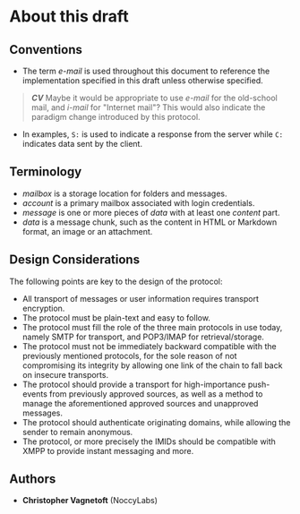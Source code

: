 # About this draft

## Conventions

 * The term *e-mail* is used throughout this document to reference the implementation specified in this draft unless otherwise specified.

> ***CV*** Maybe it would be appropriate to use *e-mail* for the old-school mail, and *i-mail* for "Internet mail"? This would also indicate the paradigm change introduced by this protocol.

 * In examples, `S:` is used to indicate a response from the server while `C:` indicates data sent by the client.

## Terminology

 * *mailbox* is a storage location for folders and messages.
 * *account* is a primary mailbox associated with login credentials.
 * *message* is one or more pieces of *data* with at least one *content* part.
 * *data* is a message chunk, such as the content in HTML or Markdown format, an image or an attachment.

## Design Considerations

The following points are key to the design of the protocol:

 * All transport of messages or user information requires transport encryption.
 * The protocol must be plain-text and easy to follow.
 * The protocol must fill the role of the three main protocols in use today, namely SMTP for transport, and POP3/IMAP for retrieval/storage.
 * The protocol must not be immediately backward compatible with the previously mentioned protocols, for the sole reason of not compromising its integrity by allowing one link of the chain to fall back on insecure transports.
 * The protocol should provide a transport for high-importance push-events from previously approved sources, as well as a method to manage the aforementioned approved sources and unapproved messages.
 * The protocol should authenticate originating domains, while allowing the sender to remain anonymous.
 * The protocol, or more precisely the IMIDs should be compatible with XMPP to provide instant messaging and more.

## Authors

 * **Christopher Vagnetoft** (NoccyLabs)